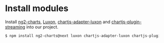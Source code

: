 # Install modules

Install [ng2-charts](https://valor-software.com/ng2-charts/), [Luxon](https://moment.github.io/luxon/), [chartjs-adapter-luxon](https://github.com/chartjs/chartjs-adapter-luxon) and [chartjs-plugin-streaming](https://nagix.github.io/chartjs-plugin-streaming/) into our project.

```bash
$ npm install ng2-charts@next luxon chartjs-adapter-luxon chartjs-plugin-streaming@next --save
```
